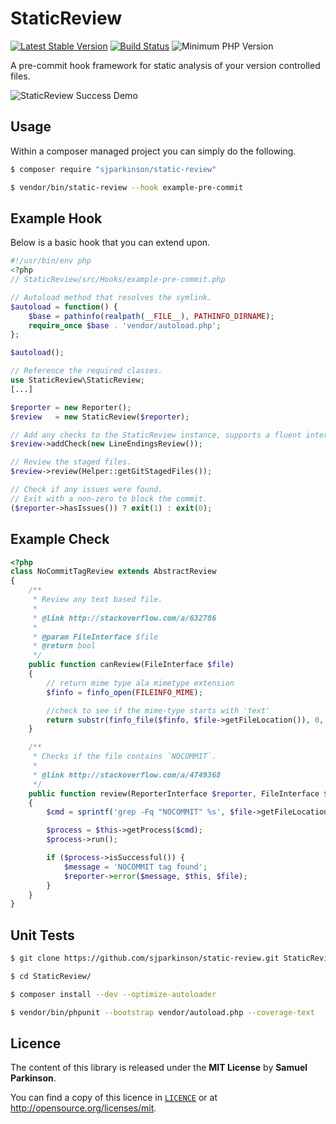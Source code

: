 StaticReview
============

[![Latest Stable Version](https://poser.pugx.org/sjparkinson/static-review/v/stable.svg)][packagist]
[![Build Status](https://travis-ci.org/sjparkinson/static-review.svg?branch=master)][travis]
![Minimum PHP Version](http://img.shields.io/badge/php-%3E%3D%205.4-8892BF.svg)

A pre-commit hook framework for static analysis of your version controlled files.

![StaticReview Success Demo](http://i.imgur.com/2hicIEK.gif)

[travis]:      https://travis-ci.org/sjparkinson/static-review
[packagist]:   https://packagist.org/packages/sjparkinson/static-review
[codeclimate]: https://codeclimate.com/github/sjparkinson/static-review

## Usage

Within a composer managed project you can simply do the following.

```bash
$ composer require "sjparkinson/static-review"

$ vendor/bin/static-review --hook example-pre-commit
```

## Example Hook

Below is a basic hook that you can extend upon.

```php
#!/usr/bin/env php
<?php
// StaticReview/src/Hooks/example-pre-commit.php

// Autoload method that resolves the symlink.
$autoload = function() {
    $base = pathinfo(realpath(__FILE__), PATHINFO_DIRNAME);
    require_once $base . 'vendor/autoload.php';
};

$autoload();

// Reference the required classes.
use StaticReview\StaticReview;
[...]

$reporter = new Reporter();
$review   = new StaticReview($reporter);

// Add any checks to the StaticReview instance, supports a fluent interface.
$review->addCheck(new LineEndingsReview());

// Review the staged files.
$review->review(Helper::getGitStagedFiles());

// Check if any issues were found.
// Exit with a non-zero to block the commit.
($reporter->hasIssues()) ? exit(1) : exit(0);
```

## Example Check

```php
<?php
class NoCommitTagReview extends AbstractReview
{
    /**
     * Review any text based file.
     *
     * @link http://stackoverflow.com/a/632786
     *
     * @param FileInterface $file
     * @return bool
     */
    public function canReview(FileInterface $file)
    {
        // return mime type ala mimetype extension
        $finfo = finfo_open(FILEINFO_MIME);

        //check to see if the mime-type starts with 'text'
        return substr(finfo_file($finfo, $file->getFileLocation()), 0, 4) == 'text';
    }

    /**
     * Checks if the file contains `NOCOMMIT`.
     *
     * @link http://stackoverflow.com/a/4749368
     */
    public function review(ReporterInterface $reporter, FileInterface $file)
    {
        $cmd = sprintf('grep -Fq "NOCOMMIT" %s', $file->getFileLocation());

        $process = $this->getProcess($cmd);
        $process->run();

        if ($process->isSuccessful()) {
            $message = 'NOCOMMIT tag found';
            $reporter->error($message, $this, $file);
        }
    }
}
```

## Unit Tests

```bash
$ git clone https://github.com/sjparkinson/static-review.git StaticReview

$ cd StaticReview/

$ composer install --dev --optimize-autoloader

$ vendor/bin/phpunit --bootstrap vendor/autoload.php --coverage-text
```

## Licence

The content of this library is released under the **MIT License** by **Samuel Parkinson**.

You can find a copy of this licence in [`LICENCE`][licence] or at http://opensource.org/licenses/mit.

[licence]: https://github.com/sjparkinson/static-review/blob/master/LICENCE
